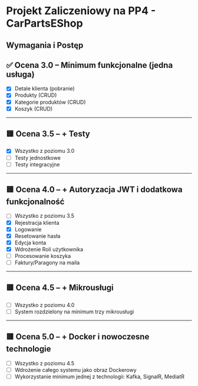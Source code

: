 # Projekt Zaliczeniowy na PP4 - CarPartsEShop
## Wymagania i Postęp


## ✅ Ocena 3.0 – **Minimum funkcjonalne (jedna usługa)**

- [x] Detale klienta (pobranie)
- [x] Produkty (CRUD)
- [x] Kategorie produktów (CRUD)
- [x] Koszyk (CRUD)

---

## 🟨 Ocena 3.5 – **+ Testy**

- [X] Wszystko z poziomu 3.0
- [ ] Testy jednostkowe
- [ ] Testy integracyjne

---

## 🟨 Ocena 4.0 – **+ Autoryzacja JWT i dodatkowa funkcjonalność**

- [ ] Wszystko z poziomu 3.5
- [x] Rejestracja klienta
- [x] Logowanie
- [x] Resetowanie hasła
- [x] Edycja konta
- [x] Wdrożenie Roli użytkownika
- [ ] Procesowanie koszyka
- [ ] Faktury/Paragony na maila

---

## 🟥 Ocena 4.5 – **+ Mikrousługi**

- [ ] Wszystko z poziomu 4.0
- [ ] System rozdzielony na minimum trzy mikrousługi

---

## 🟥 Ocena 5.0 – **+ Docker i nowoczesne technologie**

- [ ] Wszystko z poziomu 4.5
- [ ] Wdrożenie całego systemu jako obraz Dockerowy
- [ ] Wykorzystanie minimum jednej z technologii: Kafka, SignalR, MediatR

